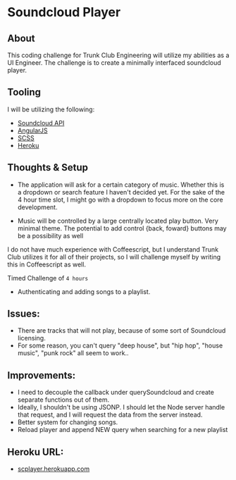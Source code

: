 # Soundcloud Player

## About

This coding challenge for Trunk Club Engineering will utilize my abilities as a UI Engineer. The challenge is to create a minimally interfaced soundcloud player. 

## Tooling

I will be utilizing the following:

- [Soundcloud API](https://developers.soundcloud.com/docs/api)
- [AngularJS](https://angularjs.org/)
- [SCSS](http://sass-lang.com/)
- [Heroku](http://heroku.com)


## Thoughts & Setup

- The application will ask for a certain category of music. Whether this is a dropdown or search feature I haven't decided yet. For the sake of the 4 hour time slot, I might go with a dropdown to focus more on the core development.

- Music will be controlled by a large centrally located play button. Very minimal theme. The potential to add control {back, foward} buttons may be a possibility as well

I do not have much experience with Coffeescript, but I understand Trunk Club utilizes it for all of their projects, so I will challenge myself by writing this in Coffeescript as well.

Timed Challenge of `4 hours`

- Authenticating and adding songs to a playlist.

## Issues:
- There are tracks that will not play, because of some sort of Soundcloud licensing.
- For some reason, you can't query "deep house", but "hip hop", "house music", "punk rock" all seem to work..


## Improvements:
- I need to decouple the callback under querySoundcloud and create separate functions out of them.
- Ideally, I shouldn't be using JSONP. I should let the Node server handle that request, and I will request the data from the server instead.
- Better system for changing songs.
- Reload player and append NEW query when searching for a new playlist

## Heroku URL:
- [scplayer.herokuapp.com](http://scplayer.herokuapp.com)
